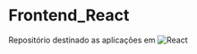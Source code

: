 # Frontend_React
Repositório destinado as aplicações em  ![React](https://img.shields.io/badge/react-%2320232a.svg?style=for-the-badge&logo=react&logoColor=%2361DAFB)
